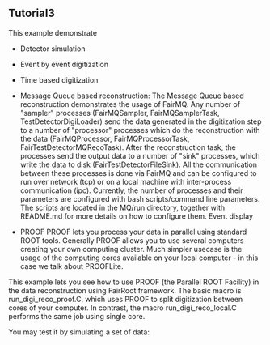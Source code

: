 ## Tutorial3

This example demonstrate

* Detector simulation
* Event by event digitization
* Time based digitization
* Message Queue based reconstruction: The Message Queue based reconstruction demonstrates the usage of FairMQ.
Any number of "sampler" processes (FairMQSampler, FairMQSamplerTask, TestDetectorDigiLoader) send the data generated in the digitization step to a number of "processor" processes which do the reconstruction with the data (FairMQProcessor, FairMQProcessorTask, FairTestDetectorMQRecoTask). After the reconstruction task, the processes send the output data to a number of "sink" processes, which write the data to disk (FairTestDetectorFileSink).
All the communication between these processes is done via FairMQ and can be configured to run over network (tcp) or on a local machine with inter-process communication (ipc). Currently, the number of processes and their parameters are configured with bash scripts/command line parameters. The scripts are located in the MQ/run directory, together with README.md for more details on how to configure them.
Event display

* PROOF
PROOF lets you process your data in parallel using standard ROOT tools. Generally PROOF allows you
to use several computers creating your own computing cluster. Much simpler usecase is the usage
of the computing cores available on your local computer - in this case we talk about PROOFLite.

This example lets you see how to use PROOF (the Parallel ROOT Facility) in the data reconstruction using FairRoot framework.
The basic macro is run_digi_reco_proof.C, which uses PROOF to split digitization between cores of your computer.
In contrast, the macro run_digi_reco_local.C performs the same job using single core.

You may test it by simulating a set of data:
